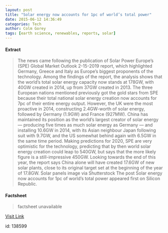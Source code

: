 ```yaml
---
layout: post
title: "Solar energy now accounts for 1pc of world’s total power"
date: 2015-06-12 14:36:49
categories: Tech
author: Colm Gorey
tags: [earth science, renewables, reports, solar]
---
```



#### Extract
>The news came following the publication of Solar Power Europe’s (SPE) Global Market Outlook 2-15-2019 report, which highlighted Germany, Greece and Italy as Europe’s biggest proponents of the technology.
Among the findings of the report, the analysis shows that the world’s total solar energy capacity now stands at 178GW, with 40GW created in 2014, up from 37GW created in 2013.
The three European nations mentioned previously got the gold stars from SPE because their total national solar energy creation now accounts for 7pc of their entire energy output.
However, the UK were the most proactive in 2014, constructing 2.4GW-worth of solar energy, followed by Germany (1.9GW) and France (927MW).
China has maintained its position as the world’s largest creator of solar energy — producing five times as much solar energy as Germany — and installing 10.6GW in 2014, with its Asian neighbour Japan following suit with 9.7GW, and the US somewhat behind again with 6.5GW in the same time period.
Making predictions for 2020, SPE are very optimistic for the technology, predicting that by then world solar energy creation could leap to 540GW, but says that the more likely figure is a still-impressive 450GW.
Looking towards the end of this year, the report says China alone will have created 17.6GW of new solar plants, close to its original target set at the beginning of the year of 17.8GW.
Solar panels image via Shutterstock
The post Solar energy now accounts for 1pc of world’s total power appeared first on Silicon Republic.

#### Factsheet
>factsheet unavailable

[Visit Link](https://www.siliconrepublic.com/earth-science/2015/06/12/solar-energy-now-accounts-for-1pc-of-worlds-total-power)

id:  138599
